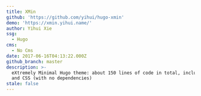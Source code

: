```yaml
---
title: XMin
github: 'https://github.com/yihui/hugo-xmin'
demo: 'https://xmin.yihui.name/'
author: Yihui Xie
ssg:
  - Hugo
cms:
  - No Cms
date: 2017-06-16T04:13:22.000Z
github_branch: master
description: >-
  eXtremely Minimal Hugo theme: about 150 lines of code in total, including HTML
  and CSS (with no dependencies)
stale: false
---
```

